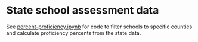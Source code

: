 # State school assessment data
See [percent-proficiency.ipynb](percent-proficiency.ipynb) for code to filter schools to specific counties and calculate proficiency percents from the state data.